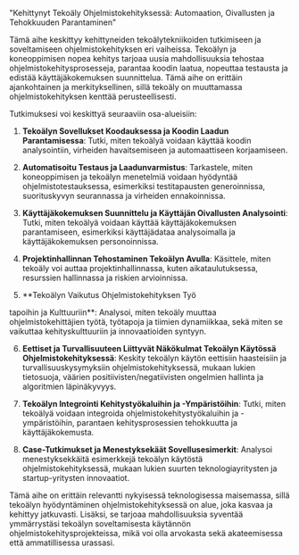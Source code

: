 "Kehittynyt Tekoäly Ohjelmistokehityksessä: Automaation, Oivallusten ja Tehokkuuden Parantaminen"

Tämä aihe keskittyy kehittyneiden tekoälytekniikoiden tutkimiseen ja soveltamiseen ohjelmistokehityksen eri vaiheissa. Tekoälyn ja koneoppimisen nopea kehitys tarjoaa uusia mahdollisuuksia tehostaa ohjelmistokehitysprosesseja, parantaa koodin laatua, nopeuttaa testausta ja edistää käyttäjäkokemuksen suunnittelua. Tämä aihe on erittäin ajankohtainen ja merkityksellinen, sillä tekoäly on muuttamassa ohjelmistokehityksen kenttää perusteellisesti.

Tutkimuksesi voi keskittyä seuraaviin osa-alueisiin:

1. **Tekoälyn Sovellukset Koodauksessa ja Koodin Laadun Parantamisessa**: Tutki, miten tekoälyä voidaan käyttää koodin analysointiin, virheiden havaitsemiseen ja automaattiseen korjaamiseen.

2. **Automatisoitu Testaus ja Laadunvarmistus**: Tarkastele, miten koneoppimisen ja tekoälyn menetelmiä voidaan hyödyntää ohjelmistotestauksessa, esimerkiksi testitapausten generoinnissa, suorituskyvyn seurannassa ja virheiden ennakoinnissa.

3. **Käyttäjäkokemuksen Suunnittelu ja Käyttäjän Oivallusten Analysointi**: Tutki, miten tekoälyä voidaan käyttää käyttäjäkokemuksen parantamiseen, esimerkiksi käyttäjädataa analysoimalla ja käyttäjäkokemuksen personoinnissa.

4. **Projektinhallinnan Tehostaminen Tekoälyn Avulla**: Käsittele, miten tekoäly voi auttaa projektinhallinnassa, kuten aikataulutuksessa, resurssien hallinnassa ja riskien arvioinnissa.

5. **Tekoälyn Vaikutus Ohjelmistokehityksen Työ

tapoihin ja Kulttuuriin**: Analysoi, miten tekoäly muuttaa ohjelmistokehittäjien työtä, työtapoja ja tiimien dynamiikkaa, sekä miten se vaikuttaa kehityskulttuuriin ja innovaatioiden syntyyn.

6. **Eettiset ja Turvallisuuteen Liittyvät Näkökulmat Tekoälyn Käytössä Ohjelmistokehityksessä**: Keskity tekoälyn käytön eettisiin haasteisiin ja turvallisuuskysymyksiin ohjelmistokehityksessä, mukaan lukien tietosuoja, väärien positiivisten/negatiivisten ongelmien hallinta ja algoritmien läpinäkyvyys.

7. **Tekoälyn Integrointi Kehitystyökaluihin ja -Ympäristöihin**: Tutki, miten tekoälyä voidaan integroida ohjelmistokehitystyökaluihin ja -ympäristöihin, parantaen kehitysprosessien tehokkuutta ja käyttäjäkokemusta.

8. **Case-Tutkimukset ja Menestyksekäät Sovellusesimerkit**: Analysoi menestyksekkäitä esimerkkejä tekoälyn käytöstä ohjelmistokehityksessä, mukaan lukien suurten teknologiayritysten ja startup-yritysten innovaatiot.

Tämä aihe on erittäin relevantti nykyisessä teknologisessa maisemassa, sillä tekoälyn hyödyntäminen ohjelmistokehityksessä on alue, joka kasvaa ja kehittyy jatkuvasti. Lisäksi, se tarjoaa mahdollisuuksia syventää ymmärrystäsi tekoälyn soveltamisesta käytännön ohjelmistokehitysprojekteissa, mikä voi olla arvokasta sekä akateemisessa että ammatillisessa urassasi.
